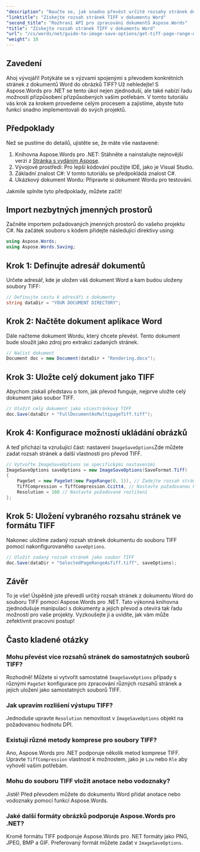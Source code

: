 ```yaml
---
"description": "Naučte se, jak snadno převést určité rozsahy stránek do obrázků TIFF pomocí Aspose.Words pro .NET. Tento podrobný návod vás provede celým procesem."
"linktitle": "Získejte rozsah stránek TIFF v dokumentu Word"
"second_title": "Rozhraní API pro zpracování dokumentů Aspose.Words"
"title": "Získejte rozsah stránek TIFF v dokumentu Word"
"url": "/cs/words/net/guide-to-image-save-options/get-tiff-page-range-word-document/"
"weight": 10
---
```


## Zavedení

Ahoj vývojáři! Potýkáte se s výzvami spojenými s převodem konkrétních stránek z dokumentů Word do obrázků TIFF? Už nehledejte! S Aspose.Words pro .NET se tento úkol nejen zjednoduší, ale také nabízí řadu možností přizpůsobení přizpůsobených vašim potřebám. V tomto tutoriálu vás krok za krokem provedeme celým procesem a zajistíme, abyste tuto funkci snadno implementovali do svých projektů.

## Předpoklady

Než se pustíme do detailů, ujistěte se, že máte vše nastavené:

1. Knihovna Aspose.Words pro .NET: Stáhněte a nainstalujte nejnovější verzi z [Stránka s vydáním Aspose](https://releases.aspose.com/words/net/).
2. Vývojové prostředí: Pro lepší kódování použijte IDE, jako je Visual Studio.
3. Základní znalost C#: V tomto tutoriálu se předpokládá znalost C#.
4. Ukázkový dokument Wordu: Připravte si dokument Wordu pro testování.

Jakmile splníte tyto předpoklady, můžete začít!

## Import nezbytných jmenných prostorů

Začněte importem požadovaných jmenných prostorů do vašeho projektu C#. Na začátek souboru s kódem přidejte následující direktivy using:

```csharp
using Aspose.Words;
using Aspose.Words.Saving;
```

## Krok 1: Definujte adresář dokumentů

Určete adresář, kde je uložen váš dokument Word a kam budou uloženy soubory TIFF:

```csharp
// Definujte cestu k adresáři s dokumenty
string dataDir = "YOUR DOCUMENT DIRECTORY";
```

## Krok 2: Načtěte dokument aplikace Word

Dále načteme dokument Wordu, který chcete převést. Tento dokument bude sloužit jako zdroj pro extrakci zadaných stránek.

```csharp
// Načíst dokument
Document doc = new Document(dataDir + "Rendering.docx");
```

## Krok 3: Uložte celý dokument jako TIFF

Abychom získali představu o tom, jak převod funguje, nejprve uložte celý dokument jako soubor TIFF.

```csharp
// Uložit celý dokument jako vícestránkový TIFF
doc.Save(dataDir + "FullDocumentAsMultipageTiff.tiff");
```

## Krok 4: Konfigurace možností ukládání obrázků

A teď přichází ta vzrušující část: nastavení `ImageSaveOptions`Zde můžete zadat rozsah stránek a další vlastnosti pro převod TIFF.

```csharp
// Vytvořte ImageSaveOptions se specifickými nastaveními
ImageSaveOptions saveOptions = new ImageSaveOptions(SaveFormat.Tiff)
{
    PageSet = new PageSet(new PageRange(0, 1)), // Zadejte rozsah stránek (od nuly)
    TiffCompression = TiffCompression.Ccitt4, // Nastavte požadovanou kompresi TIFF
    Resolution = 160 // Nastavte požadované rozlišení
};
```

## Krok 5: Uložení vybraného rozsahu stránek ve formátu TIFF

Nakonec uložíme zadaný rozsah stránek dokumentu do souboru TIFF pomocí nakonfigurovaného `saveOptions`.

```csharp
// Uložit zadaný rozsah stránek jako soubor TIFF
doc.Save(dataDir + "SelectedPageRangeAsTiff.tiff", saveOptions);
```

## Závěr

To je vše! Úspěšně jste převedli určitý rozsah stránek z dokumentu Word do souboru TIFF pomocí Aspose.Words pro .NET. Tato výkonná knihovna zjednodušuje manipulaci s dokumenty a jejich převod a otevírá tak řadu možností pro vaše projekty. Vyzkoušejte ji a uvidíte, jak vám může zefektivnit pracovní postup!

## Často kladené otázky

### Mohu převést více rozsahů stránek do samostatných souborů TIFF?

Rozhodně! Můžete si vytvořit samostatné `ImageSaveOptions` případy s různými `PageSet` konfigurace pro zpracování různých rozsahů stránek a jejich uložení jako samostatných souborů TIFF.

### Jak upravím rozlišení výstupu TIFF?

Jednoduše upravte `Resolution` nemovitost v `ImageSaveOptions` objekt na požadovanou hodnotu DPI.

### Existují různé metody komprese pro soubory TIFF?

Ano, Aspose.Words pro .NET podporuje několik metod komprese TIFF. Upravte `TiffCompression` vlastnost k možnostem, jako je `Lzw` nebo `Rle` aby vyhověl vašim potřebám.

### Mohu do souboru TIFF vložit anotace nebo vodoznaky?

Jistě! Před převodem můžete do dokumentu Word přidat anotace nebo vodoznaky pomocí funkcí Aspose.Words.

### Jaké další formáty obrázků podporuje Aspose.Words pro .NET?

Kromě formátu TIFF podporuje Aspose.Words pro .NET formáty jako PNG, JPEG, BMP a GIF. Preferovaný formát můžete zadat v `ImageSaveOptions`.